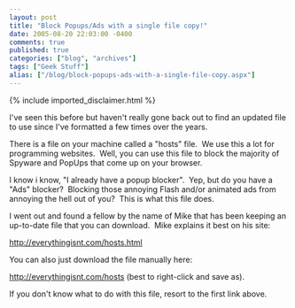 ```yaml
---
layout: post
title: "Block Popups/Ads with a single file copy!"
date: 2005-08-20 22:03:00 -0400
comments: true
published: true
categories: ["blog", "archives"]
tags: ["Geek Stuff"]
alias: ["/blog/block-popups-ads-with-a-single-file-copy.aspx"]
---
```

<!-- more -->
{% include imported_disclaimer.html %}
<P>I've seen this before but haven't really gone back out to find an updated file to use since I've formatted a few times over the years.&nbsp; </P>
<P>There is a file on your machine called a "hosts" file.&nbsp; We use this a lot for programming websites.&nbsp; Well, you can use this file to block the majority of Spyware and PopUps that come up on your browser.&nbsp; </P>
<P>I know i know, "I already have a popup blocker".&nbsp; Yep, but do you have a "Ads" blocker?&nbsp; Blocking those annoying Flash and/or animated ads from annoying the hell out of you?&nbsp; This is what this file does.</P>
<P>I went out and found a fellow by the name of Mike that has been keeping an up-to-date file that you can download.&nbsp; Mike explains it best on his site:</P>
<P><A href="http://everythingisnt.com/hosts.html">http://everythingisnt.com/hosts.html</A></P>
<P>You can also just download the file manually here:</P>
<P><A href="http://everythingisnt.com/hosts">http://everythingisnt.com/hosts</A>&nbsp;(best to right-click and save as).&nbsp; </P>
<P>If you don't know what to do with this file, resort to the first link above.</P>
<P>&nbsp;</P>

